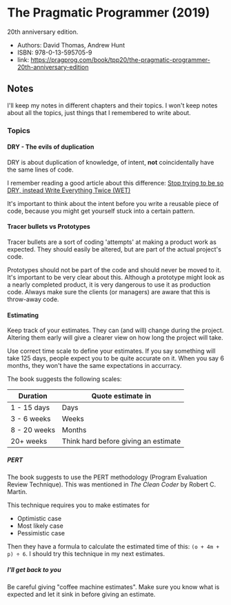 # The Pragmatic Programmer (2019)

20th anniversary edition.

- Authors: David Thomas, Andrew Hunt
- ISBN: 978-0-13-595705-9
- link: https://pragprog.com/book/tpp20/the-pragmatic-programmer-20th-anniversary-edition

## Notes

I'll keep my notes in different chapters and their topics.
I won't keep notes about all the topics, just things that I remembered to write about.

### Topics

#### DRY - The evils of duplication

DRY is about duplication of knowledge, of intent, **not** coincidentally have the same lines of code.

I remember reading a good article about this difference:
[Stop trying to be so DRY, instead Write Everything Twice (WET)](https://dev.to/wuz/stop-trying-to-be-so-dry-instead-write-everything-twice-wet-5g33)

It's important to think about the intent before you write a reusable piece of code, because you might get yourself stuck into a certain pattern.

#### Tracer bullets vs Prototypes

Tracer bullets are a sort of coding 'attempts' at making a product work as expected.
They should easily be altered, but are part of the actual project's code.

Prototypes should not be part of the code and should never be moved to it.
It's important to be very clear about this.
Although a prototype might look as a nearly completed product, it is very dangerous to use it as production code.
Always make sure the clients (or managers) are aware that this is throw-away code.

#### Estimating

Keep track of your estimates.
They can (and will) change during the project.
Altering them early will give a clearer view on how long the project will take.

Use correct time scale to define your estimates.
If you say something will take 125 days, people expect you to be quite accurate on it.
When you say 6 months, they won't have the same expectations in accurracy.

The book suggests the following scales:

| Duration | Quote estimate in |
| --- | --- |
| 1 - 15 days | Days |
| 3 - 6 weeks | Weeks |
| 8 - 20 weeks | Months |
| 20+ weeks | Think hard before giving an estimate |


##### PERT 

The book suggests to use the PERT methodology (Program Evaluation Review Technique).
This was mentioned in *The Clean Coder* by Robert C. Martin.

This technique requires you to make estimates for
- Optimistic case
- Most likely case
- Pessimistic case

Then they have a formula to calculate the estimated time of this: `(o + 4m + p) ÷ 6`.
I should try this technique in my next estimates.

##### I'll get back to you

Be careful giving "coffee machine estimates".
Make sure you know what is expected and let it sink in before giving an estimate.



